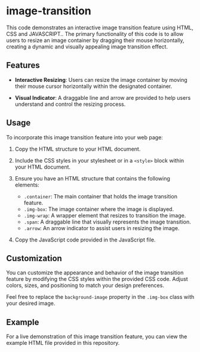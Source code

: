 # image-transition

This code demonstrates an interactive image transition feature using HTML, CSS and JAVASCRIPT.. The primary functionality of this code is to allow users to resize an image container by dragging their mouse horizontally, creating a dynamic and visually appealing image transition effect.

## Features

- **Interactive Resizing**: Users can resize the image container by moving their mouse cursor horizontally within the designated container.

- **Visual Indicator**: A draggable line and arrow are provided to help users understand and control the resizing process.

## Usage

To incorporate this image transition feature into your web page:

1. Copy the HTML structure  to your HTML document.

2. Include the CSS styles in your stylesheet or in a `<style>` block within your HTML document.

3. Ensure you have an HTML structure that contains the following elements:
   - `.container`: The main container that holds the image transition feature.
   - `.img-box`: The image container where the image is displayed.
   - `.img-wrap`: A wrapper element that resizes to transition the image.
   - `.span`: A draggable line that visually represents the image transition.
   - `.arrow`: An arrow indicator to assist users in resizing the image.

4. Copy the  JavaScript code provided in the JavaScript file.   


## Customization

You can customize the appearance and behavior of the image transition feature by modifying the CSS styles within the provided CSS code. Adjust colors, sizes, and positioning to match your design preferences.

Feel free to replace the `background-image` property in the `.img-box` class with your desired image.

## Example

For a live demonstration of this image transition feature, you can view the example HTML file provided in this repository.
